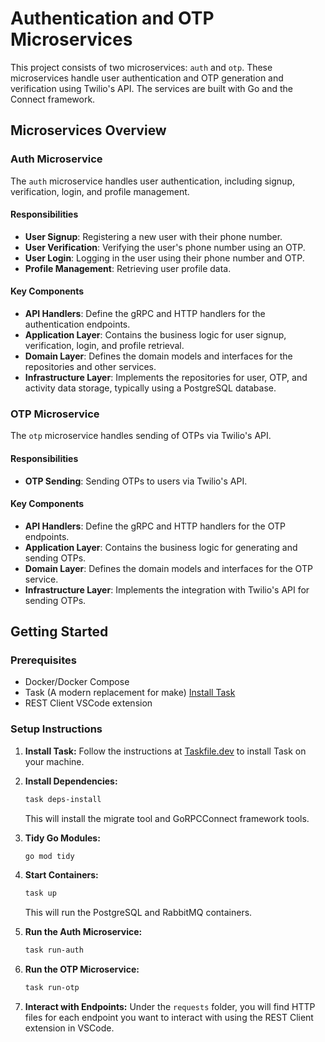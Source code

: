 # Authentication and OTP Microservices

This project consists of two microservices: `auth` and `otp`. These microservices handle user authentication and OTP  generation and verification using Twilio's API. The services are built with Go and the Connect framework.

## Microservices Overview

### Auth Microservice

The `auth` microservice handles user authentication, including signup, verification, login, and profile management.

#### Responsibilities
- **User Signup**: Registering a new user with their phone number.
- **User Verification**: Verifying the user's phone number using an OTP.
- **User Login**: Logging in the user using their phone number and OTP.
- **Profile Management**: Retrieving user profile data.

#### Key Components
- **API Handlers**: Define the gRPC and HTTP handlers for the authentication endpoints.
- **Application Layer**: Contains the business logic for user signup, verification, login, and profile retrieval.
- **Domain Layer**: Defines the domain models and interfaces for the repositories and other services.
- **Infrastructure Layer**: Implements the repositories for user, OTP, and activity data storage, typically using a PostgreSQL database.

### OTP Microservice

The `otp` microservice handles sending of OTPs via Twilio's API. 

#### Responsibilities

- **OTP Sending**: Sending OTPs to users via Twilio's API.

#### Key Components
- **API Handlers**: Define the gRPC and HTTP handlers for the OTP endpoints.
- **Application Layer**: Contains the business logic for generating and sending OTPs.
- **Domain Layer**: Defines the domain models and interfaces for the OTP service.
- **Infrastructure Layer**: Implements the integration with Twilio's API for sending OTPs.

## Getting Started

### Prerequisites

- Docker/Docker Compose
- Task (A modern replacement for make) [Install Task](https://taskfile.dev/installation/)
- REST Client VSCode extension

### Setup Instructions

1. **Install Task:**
   Follow the instructions at [Taskfile.dev](https://taskfile.dev/installation/) to install Task on your machine.

2. **Install Dependencies:**
    ```sh
    task deps-install
    ```
    This will install the migrate tool and GoRPCConnect framework tools.

3. **Tidy Go Modules:**
    ```sh
    go mod tidy
    ```

4. **Start Containers:**
    ```sh
    task up
    ```
    This will run the PostgreSQL and RabbitMQ containers.

5. **Run the Auth Microservice:**
    ```sh
    task run-auth
    ```

6. **Run the OTP Microservice:**
    ```sh
    task run-otp
    ```

7. **Interact with Endpoints:**
    Under the `requests` folder, you will find HTTP files for each endpoint you want to interact with using the REST Client extension in VSCode.


